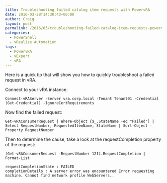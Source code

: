 ```yaml
---
title: Troubleshooting failed catalog item requests with PowervRA
date: 2016-03-28T14:30:43+00:00
author: Craig
layout: post
permalink: /2016/03/troubleshooting-failed-catalog-item-requests-powervra.html
categories:
  - PowerShell
  - vRealize Automation
tags:
  - PowervRA
  - vExpert
  - vRA
---
```

Here is a quick tip that will show you how to quickly troubleshoot a failed request in vRA.

Connect to your vRA instance:

```
Connect-vRAServer -Server vra.corp.local -Tenant Tenant01 -Credential (Get-Credential) -IgnoreCertRequirements
```

Now find the failed request:

```
Get-vRAConsumerRequest | Where-Object {$_.StateName -eq "Failed"} | Select RequestNumber, RequestedItemName, StateName | Sort-Object -Property RequestNumber
```

Then to determine the cause, take a look at the requestCompletion property of the request:

```
(Get-vRAConsumerRequest -RequestNumber 121).RequestCompletion | Format-List

requestCompletionState : FAILED
completionDetails : A server error was encountered Error requesting machine. Cannot find network profile WebServers..
```
